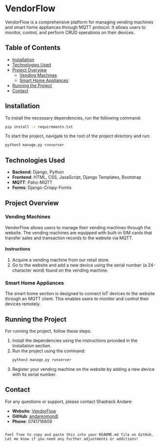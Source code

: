 # VendorFlow

VendorFlow is a comprehensive platform for managing vending machines and smart home appliances through MQTT protocol. It allows users to monitor, control, and perform CRUD operations on their devices.

## Table of Contents
- [Installation](#installation)
- [Technologies Used](#technologies-used)
- [Project Overview](#project-overview)
  - [Vending Machines](#vending-machines)
  - [Smart Home Appliances](#smart-home-appliances)
- [Running the Project](#running-the-project)
- [Contact](#contact)

## Installation

To install the necessary dependencies, run the following command:
```sh
pip install -r requirements.txt
```

To start the project, navigate to the root of the project directory and run:
```sh
python3 manage.py runserver
```

## Technologies Used

- **Backend**: Django, Python
- **Frontend**: HTML, CSS, JavaScript, Django Templates, Bootstrap
- **MQTT**: Paho-MQTT
- **Forms**: Django-Crispy-Forms

## Project Overview

### Vending Machines

VendorFlow allows users to manage their vending machines through the website. The vending machines are equipped with built-in SIM cards that transfer sales and transaction records to the website via MQTT. 

#### Instructions
1. Acquire a vending machine from our retail store.
2. Go to the website and add a new device using the serial number (a 24-character word) found on the vending machine.

### Smart Home Appliances

The smart home section is designed to connect IoT devices to the website through an MQTT client. This enables users to monitor and control their devices remotely.

## Running the Project

For running the project, follow these steps:

1. Install the dependencies using the instructions provided in the Installation section.
2. Run the project using the command:
   ```sh
   python3 manage.py runserver
   ```
3. Register your vending machine on the website by adding a new device with its serial number.

## Contact

For any questions or support, please contact Shadrack Andare:
- **Website**: [VendorFlow](https://vendorflow.vercel.app)
- **GitHub**: [andareomondi](https://github.com/andareomondi)
- **Phone**: 0741716609
```

Feel free to copy and paste this into your README.md file on GitHub. Let me know if you need any further adjustments or additions!
